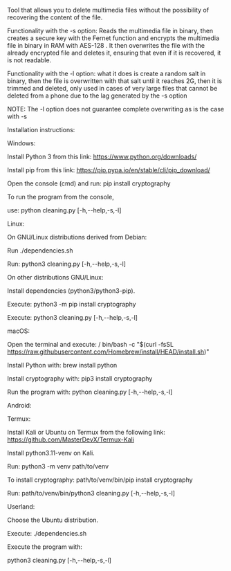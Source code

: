 Tool that allows you to delete multimedia files without the possibility of recovering the content of the file. 

Functionality with the -s option: Reads the multimedia file in binary,
then creates a secure key with the Fernet function and encrypts the multimedia file in binary in RAM with AES-128 .
It then overwrites the file with the already encrypted file and deletes it, ensuring that even if it is recovered, it is not readable.


Functionality with the -l option: what it does is create a random salt in binary, then the file is overwritten with that salt until it reaches 2G, then it is trimmed and deleted, only used in cases of very large files that cannot be deleted from a phone due to the lag generated by the -s option


NOTE: The -l option does not guarantee complete overwriting as is the case with -s

Installation instructions:

Windows:

  Install Python 3 from this link: https://www.python.org/downloads/
  
  Install pip from this link: https://pip.pypa.io/en/stable/cli/pip_download/
  
  Open the console (cmd) and run: pip install cryptography
  
  To run the program from the console, 
  
  use: python cleaning.py [-h,--help,-s,-l]


Linux:

  On GNU/Linux distributions derived from Debian:
  
  Run ./dependencies.sh
  
  Run: python3 cleaning.py  [-h,--help,-s,-l]

  On other distributions GNU/Linux:
  
  Install dependencies (python3/python3-pip).
  
  Execute: python3 -m pip install cryptography
  
  Execute: python3 cleaning.py [-h,--help,-s,-l]



macOS:

  Open the terminal and execute: / bin/bash -c "$(curl -fsSL https://raw.githubusercontent.com/Homebrew/install/HEAD/install.sh)"
  
  Install Python with: brew install python
  
  Install cryptography with: pip3 install cryptography
  
  Run the program with: python cleaning.py [-h,--help,-s,-l]



Android:

 Termux:
 
  Install Kali or Ubuntu on Termux from the following link: https://github.com/MasterDevX/Termux-Kali
  
  Install python3.11-venv on Kali.
  
  Run: python3 -m venv path/to/venv
  
  To install cryptography: path/to/venv/bin/pip install cryptography 
  
  Run: path/to/venv/bin/python3 cleaning.py [-h,--help,-s,-l]

 Userland:
 
  Choose the Ubuntu distribution.
  
  Execute: ./dependencies.sh
  
  Execute the program with: 
  
  python3 cleaning.py [-h,--help,-s,-l]
